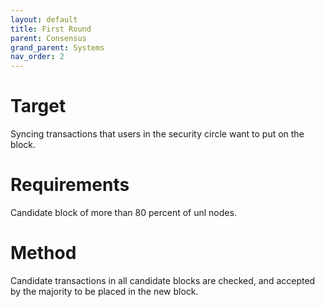 ```yaml
---
layout: default
title: First Round
parent: Consensus
grand_parent: Systems
nav_order: 2
---
```


# Target

Syncing transactions that users in the security circle want to put on the block.

# Requirements

Candidate block of more than 80 percent of unl nodes.

# Method

Candidate transactions in all candidate blocks are checked, and accepted by the majority to be placed in the new block.
